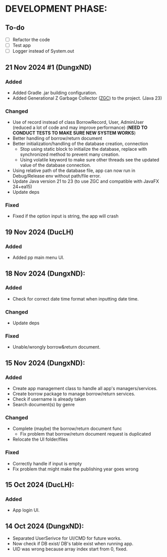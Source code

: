 # DEVELOPMENT PHASE:

## To-do
- [ ] Refactor the code
- [ ] Test app
- [ ] Logger instead of System.out

## 21 Nov 2024 #1 (DungxND)

### Added

- Added Gradle .jar building configuration.
- Added Generational Z Garbage Collector ([ZGC](https://docs.oracle.com/en/java/javase/23/gctuning/z-garbage-collector.html)) to the project. (Java 23)

### Changed

- Use of record instead of class BorrowRecord, User, AdminUser (reduced a lot of code and may improve performance) (**NEED TO CONDUCT TESTS TO MAKE SURE NEW SYSTEM WORKS**)
- Better handling of borrow/return document
- Better initialization/handling of the database creation, connection
  - Stop using static block to initialize the database, replace with synchronized method to prevent many creation.
  - Using volatile keyword to make sure other threads see the updated value of the database connection.
- Using relative path of the database file, app can now run in Debug/Release env without path/file error.
- Update Java version 21 to 23 (to use ZGC and compatible with JavaFX 24+ea15)
- Update deps

### Fixed

- Fixed if the option input is string, the app will crash

## 19 Nov 2024 (DucLH)

### Added

- Added pp main menu UI.

## 18 Nov 2024 (DungxND):

### Added

- Check for correct date time format when inputting date time.

### Changed

- Update deps

### Fixed

- Unable/wrongly borrow&return document.
 

## 15 Nov 2024 (DungxND):

### Added

- Create app management class to handle all app's managers/services.
- Create borrow package to manage borrow/return services.
- Check if username is already taken
- Search document(s) by genre

### Changed

- Complete (maybe) the borrow/return document func
    - Fix problem that borrow/return document request is duplicated
- Relocate the UI folder/files

### Fixed

- Correctly handle if input is empty
- Fix problem that might make the publishing year goes wrong

## 15 Oct 2024 (DucLH):

### Added

- App login UI.

## 14 Oct 2024 (DungxND):


- Separated UserSerivce for UI/CMD for future works.
- Now check if DB exist/ DB's table exist when running app.
- UID was wrong because array index start from 0, fixed.